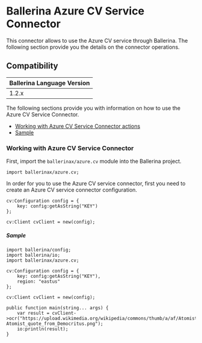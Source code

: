 # Ballerina Azure CV Service Connector

This connector allows to use the Azure CV service through Ballerina. The following section provide you the details on the connector operations.

## Compatibility
| Ballerina Language Version 
| -------------------------- 
| 1.2.x                    

The following sections provide you with information on how to use the Azure CV Service Connector.

- [Working with Azure CV Service Connector actions](#working-with-azure-cv-service-connector)
- [Sample](#sample)

### Working with Azure CV Service Connector

First, import the `ballerinax/azure.cv` module into the Ballerina project.

```ballerina
import ballerinax/azure.cv;
```

In order for you to use the Azure CV service connector, first you need to create an Azure CV service connector configuration.

```ballerina
cv:Configuration config = {
    key: config:getAsString("KEY")
};

cv:Client cvClient = new(config);
```

##### Sample

```ballerina
import ballerina/config;
import ballerina/io;
import ballerinax/azure.cv;

cv:Configuration config = {
    key: config:getAsString("KEY"),
    region: "eastus"
};

cv:Client cvClient = new(config);

public function main(string... args) {
    var result = cvClient->ocr("https://upload.wikimedia.org/wikipedia/commons/thumb/a/af/Atomist_quote_from_Democritus.png/338px-Atomist_quote_from_Democritus.png");
    io:println(result);
}
```
